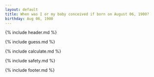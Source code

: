 ```yaml
---
layout: default
title: When was I or my baby conceived if born on August 06, 1900?
birthday: Aug 06, 1900
---
```


{% include header.md %}

{% include guess.md %}

{% include calculate.md %}

{% include safety.md %}

{% include footer.md %}



